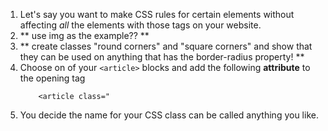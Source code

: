 1. Let's say you want to make CSS rules for certain elements without affecting _all_ the elements with those tags on your website.
3. ** use img as the example?? **
4. ** create classes "round corners" and "square corners" and show that they can be used on anything that has the border-radius property! **
2. Choose on of your `<article>` blocks and add the following **attribute** to the opening tag
    ```
        <article class="
3. You decide the name for your CSS class can be called anything you like.